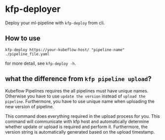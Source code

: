 # kfp-deployer

Deploy your ml-pipeline with `kfp-deploy` from cli.

## How to use

`kfp-deploy https://your-kubeflow-host/ "pipeline-name" ./pipeline_file.yaml`

for more detail, see `kfp-deploy -h`.

## what the difference from `kfp pipeline upload`?


Kubeflow Pipelines requires the all pipelines must have unique names. 
Otherwise you have to use `update the version` instead of `upload the pipeline`.
Furthermore, you have to use unique name when uploading the new version of pipeline.

This command does everything required in the upload process for you. 
This command will communicate with kfp host and automatically determine 
whether update or upload is required and perform it.
Furthermore, the version string is automatically generated based on the upload timestamp.
